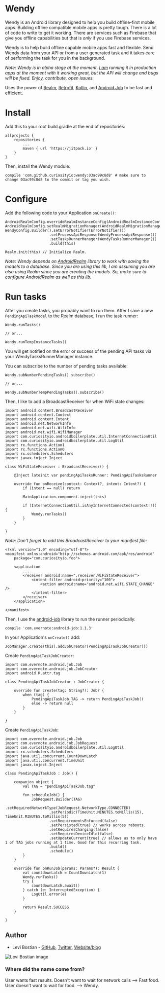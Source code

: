 # Wendy

Wendy is an Android library designed to help you build offline-first mobile apps. Building offline compatible mobile apps is pretty tough. There is a lot of code to write to get it working. There are services such as Firebase that give you offline capabilities but that is *only* if you use Firebase services. 

Wendy is to help build offline capable mobile apps fast and flexible. Send Wendy data from your API or from a user generated task and it takes care of performing the task for you in the background. 

*Note: Wendy is in alpha stage at the moment. [I am](http://levibostian.com) running it in production apps at the moment with it working great, but the API will change and bugs will be fixed. Enjoy, contribute, open issues.*

Uses the power of [Realm](https://realm.io/), [Retrofit](https://github.com/square/retrofit), [Kotlin](https://kotlinlang.org/), and [Android Job](https://github.com/evernote/android-job) to be fast and efficient. 

# Install

Add this to your root build.gradle at the end of repositories:

```
allprojects {
	repositories {
		...
		maven { url 'https://jitpack.io' }
	}
}
```

Then, install the Wendy module:

```
compile 'com.github.curiosityio:wendy:03ac99c8d8' # make sure to change 03ac99c8d8 to the commit or tag you wish.
```

# Configure

Add the following code to your Application `onCreate()`:

```
AndroidRealmConfig.overrideRealmInstanceConfig(AndroidRealmInstanceConfig())
AndroidRealmConfig.setRealmMigrationManager(AndroidRealmMigrationManager())
WendyConfig.Builder().setErrorNotifier(ErrorNotifier())
                    .setProcessApiResponse(WendyProcessApiResponse())
                    .setTasksRunnerManager(WendyTasksRunnerManager())
                    .build(this)

Realm.init(this) // Initialize Realm.
```

*Note: Wendy depends on [AndroidRealm](https://github.com/curiosityio/AndroidRealm) library to work with saving the models to a database. Since you are using this lib, I am assuming you are also using Realm since you are creating the models. So, make sure to configure AndroidRealm as well as this lib.*

# Run tasks

After you create tasks, you probably want to run them. After I save a new `PendingApiTaskModel` to the Realm database, I run the task runner:

```
Wendy.runTasks()

// or...

Wendy.runTempInstanceTasks()
```

You will get notified on the error or success of the pending API tasks via your WendyTasksRunnerManager instance.

You can subscribe to the number of pending tasks available:

```
Wendy.subNumberPendingTasks().subscribe()

// or...

Wendy.subNumberTempPendingTasks().subscribe()
```

Then, I like to add a BroadcastReceiver for when WiFi state changes:

```
import android.content.BroadcastReceiver
import android.content.Context
import android.content.Intent
import android.net.NetworkInfo
import android.net.wifi.WifiInfo
import android.net.wifi.WifiManager
import com.curiosityio.androidboilerplate.util.InternetConnectionUtil
import com.curiosityio.androidboilerplate.util.LogUtil
import rx.functions.Action1
import rx.functions.Action0
import rx.schedulers.Schedulers
import javax.inject.Inject

class WiFiStateReceiver : BroadcastReceiver() {

    @Inject lateinit var pendingApiTasksRunner: PendingApiTasksRunner

    override fun onReceive(context: Context?, intent: Intent?) {
        if (intent == null) return

        MainApplication.component.inject(this)

        if (InternetConnectionUtil.isAnyInternetConnected(context!!)) {
            Wendy.runTasks()
        }
    }

}
```

*Note: Don't forget to add this BroadcastReceiver to your manifest file:*

```
<?xml version="1.0" encoding="utf-8"?>
<manifest xmlns:android="http://schemas.android.com/apk/res/android"
    package="com.curiosityio.foo">

    <application
        ...
        <receiver android:name=".receiver.WiFiStateReceiver">
            <intent-filter android:priority="100">
                <action android:name="android.net.wifi.STATE_CHANGE" />
            </intent-filter>
        </receiver>
    </application>

</manifest>
```

Then, I use the [android-job](https://github.com/evernote/android-job) library to run the runner periodically:

```
compile 'com.evernote:android-job:1.1.3'
```

In your Application's `onCreate()` add:

```
JobManager.create(this).addJobCreator(PendingApiTaskJobCreator())
```

Create `PendingApiTaskJobCreator`:

```
import com.evernote.android.job.Job
import com.evernote.android.job.JobCreator
import android.R.attr.tag

class PendingApiTaskJobCreator : JobCreator {

    override fun create(tag: String?): Job? {
        when (tag) {
            PendingApiTaskJob.TAG -> return PendingApiTaskJob()
            else -> return null
        }
    }

}
```

Create `PendingApiTaskJob`:

```
import com.evernote.android.job.Job
import com.evernote.android.job.JobRequest
import com.curiosityio.androidboilerplate.util.LogUtil
import rx.schedulers.Schedulers
import java.util.concurrent.CountDownLatch
import java.util.concurrent.TimeUnit
import javax.inject.Inject

class PendingApiTaskJob : Job() {

    companion object {
        val TAG = "pendingApiTaskJob.tag"

        fun scheduleJob() {
            JobRequest.Builder(TAG)
                    .setRequiredNetworkType(JobRequest.NetworkType.CONNECTED)
                    .setPeriodic(TimeUnit.MINUTES.toMillis(15), TimeUnit.MINUTES.toMillis(5))
                    .setRequirementsEnforced(false)
                    .setPersisted(true) // works across reboots.
                    .setRequiresCharging(false)
                    .setRequiresDeviceIdle(false)
                    .setUpdateCurrent(true) // allows us to only have 1 of TAG jobs running at 1 time. Good for this recurring task.
                    .build()
                    .schedule()
        }
    }

    override fun onRunJob(params: Params?): Result {
        val countdownLatch = CountDownLatch(1)
        Wendy.runTasks()
        try {
            countdownLatch.await()
        } catch (e: InterruptedException) {
            LogUtil.error(e)
        }

        return Result.SUCCESS
    }

}
```

## Author 

* Levi Bostian - [GitHub](https://github.com/levibostian), [Twitter](https://twitter.com/levibostian), [Website/blog](http://levibostian.com)

![Levi Bostian image](https://gravatar.com/avatar/22355580305146b21508c74ff6b44bc5?s=250)

### Where did the name come from?

User wants fast results. Doesn't want to wait for network calls --> Fast food. User doesn't want to wait for food. --> Wendy.
